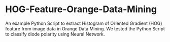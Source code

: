 # HOG-Feature-Orange-Data-Mining

An example Python Script to extract Histogram of Oriented Gradient (HOG) feature from image data in Orange Data Mining.
We tested the Python Script to classify diode polarity using Neural Network.

